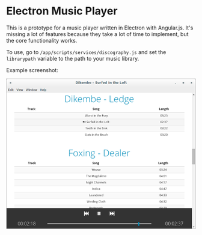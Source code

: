 # Electron Music Player

This is a prototype for a music player written in Electron with Angular.js. It's missing a lot of features because they take a lot of time to implement, but the core functionality works.

To use, go to `/app/scripts/services/discography.js` and set the `librarypath` variable to the path to your music library.

Example screenshot:

![Example screenshot of Electron Music Player](example.png "Example screenshot of Electron Music Player")
